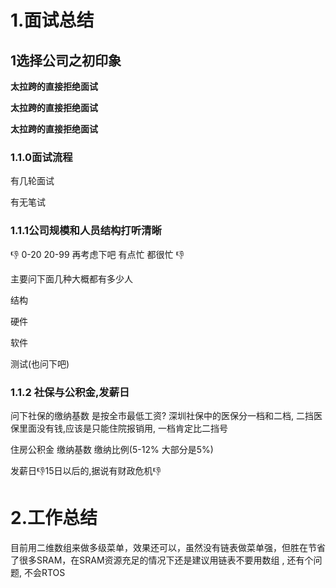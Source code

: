 



# 1.面试总结

## 1选择公司之初印象

**太拉跨的直接拒绝面试**

**太拉跨的直接拒绝面试**

**太拉跨的直接拒绝面试**

### 1.1.0面试流程

有几轮面试 

有无笔试



### 1.1.1公司规模和人员结构打听清晰

 :-1: 0-20 20-99 再考虑下吧 有点忙 都很忙 :-1:

主要问下面几种大概都有多少人

结构

硬件

软件

测试(也问下吧)

### 1.1.2 社保与公积金,发薪日

问下社保的缴纳基数 是按全市最低工资? 深圳社保中的医保分一档和二档, 二挡医保里面没有钱,应该是只能住院报销用, 一档肯定比二挡号

住房公积金 缴纳基数 缴纳比例(5-12% 大部分是5%)

发薪日:-1:15日以后的,据说有财政危机:-1:



# 2.工作总结

目前用二维数组来做多级菜单，效果还可以，虽然没有链表做菜单强，但胜在节省了很多SRAM，在SRAM资源充足的情况下还是建议用链表不要用数组  , 还有个问题,  不会RTOS
